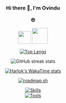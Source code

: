 <div align="center">

### Hi there 👋, I'm Ovindu
#### 😎 

[<img src="https://img.icons8.com/doodle/48/linkedin--v2.png" height="40">](https://www.linkedin.com/in/ovindu-pathiraja-staffordshire/)
[<img src="https://img.icons8.com/sf-regular/48/ffffff/medium-logo.png" height="50">](https://ovindupathiraja.medium.com/)


[![Top Langs](https://github-readme-stats.vercel.app/api/top-langs/?username=OvinduPathiraja&layout=compact&theme=dark)](https://github.com/anuraghazra/github-readme-stats)

![GitHub streak stats](https://streak-stats.demolab.com/?user=OvinduPathiraja&theme=dark)

[![Harlok's WakaTime stats](https://github-readme-stats.vercel.app/api/wakatime?username=ovindupathiraja)](https://github.com/OvinduPathiraja/github-readme-stats)


[![roadmap.sh](https://api.roadmap.sh/v1-badge/wide/65e7503fae8aebdd807ad880?variant=dark&roadmaps=frontend%2Cbackend%2Cfull-stack%2Cqa)](https://roadmap.sh)

[![Skills](https://skillicons.dev/icons?i=react,flutter,kotlin,html,css,js,php,java,mysql&perline=10)](https://skillicons.dev)
</br>
[![Tools](https://skillicons.dev/icons?i=vscode,visualstudio,idea,androidstudio,postman&perline=10)](https://skillicons.dev)


</div>
